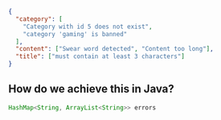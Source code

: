 ```json
{
  "category": [
    "Category with id 5 does not exist",
    "category 'gaming' is banned"
  ],
  "content": ["Swear word detected", "Content too long"],
  "title": ["must contain at least 3 characters"]
}
```

## How do we achieve this in Java?

```java
HashMap<String, ArrayList<String>> errors
```
